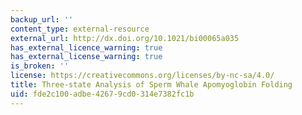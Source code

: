 ```yaml
---
backup_url: ''
content_type: external-resource
external_url: http://dx.doi.org/10.1021/bi00065a035
has_external_licence_warning: true
has_external_license_warning: true
is_broken: ''
license: https://creativecommons.org/licenses/by-nc-sa/4.0/
title: Three-state Analysis of Sperm Whale Apomyoglobin Folding
uid: fde2c100-adbe-4267-9cd0-314e7382fc1b
---
```


